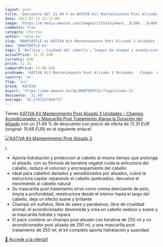```yaml
---
layout: post
title: 'Descuento del 21.49 % en KATIVA Kit Mantenimiento Post Alisado 3 '
date: 2021-07-15 12:31:09
image: 'https://m.media-amazon.com/images/I/514JayXmwsL._SL500_._SL400_.jpg'
comments: true
category: ofertas
author: 'tole.es'
slug: 'B00PIOOTLE-es KATIVA Kit Mantenimiento Post Alisado 3 Unidades - Champú...'
sku: 'B00PIOOTLE-es'
tags: [ 'Belleza','Cuidado del cabello','Juegos de champú y acondicionador','Productos para el cuidado del cabello','acondicionador','champú','kativa', ]
actualPrice: 12.31 EUR
currency: EUR
price: 12.31
comparePrice: 15.68 EUR
prodname: 'KATIVA Kit Mantenimiento Post Alisado 3 Unidades - Champú  Acondicionador y Mascarilla Post Tratamiento  Alarga la Duración del Alisado'
country: 'es'
flag: '🇪🇸'
brand: 'KATIVA'
buyurl: 'https://www.amazon.es/dp/B00PIOOTLE/?tag=tolees-21'
descuento: '21.49'
average: '15.2763157894737'
---
```


Tienes [KATIVA Kit Mantenimiento Post Alisado 3 Unidades - Champú  Acondicionador y Mascarilla Post Tratamiento  Alarga la Duración del Alisado](https://www.amazon.es/dp/B00PIOOTLE/?tag=tolees-21) con un 21.49 % de descuento con precio de oferta de 12.31 EUR (original: 15.68 EUR) en el siguiente enlace!

[![KATIVA Kit Mantenimiento Post Alisado 3 ](https://m.media-amazon.com/images/I/514JayXmwsL._SL500_._SL400_.jpg)](https://www.amazon.es/dp/B00PIOOTLE/?tag=tolees-21)

ℹ️:

- Aporta hidratación y protección al cabello al mismo tiempo que prolonga el alisado, con su fórmula de keratina vegetal cuida la estructura del cabello, reduce el volumen y encrespamiento del cabello
- Ideal para cabellos dañados y sensibilizados por alisados, cubre la estructura capilar reparando el cabello quebradizo, devuelve el movimiento al cabello natural
- Su mascarilla post tratamiento sirve como crema desrizante de pelo, limpia a profundidad, reestructura desde el interior hasta el largo del cabello, deja un efecto suave y brillante
- Champú sin sulfatos, libre de sales y parabenos, libre de crueldad animal, el acondicionador desenreda y crea un cabello sedoso y suave y la mascarilla hidrata y repara
- El pack contiene un champú post alisado con keratina de 250 ml y un acondicionador post alisado de 250 ml, y una mascarilla post tratamiento de 250 ml, el kit completo aporta hidratación y suavidad

[🛒 Accede a la oferta!!](https://www.amazon.es/dp/B00PIOOTLE/?tag=tolees-21)
